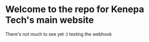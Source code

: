 # Welcome to the repo for Kenepa Tech's main website

There's not much to see yet :)
testing the webhook

